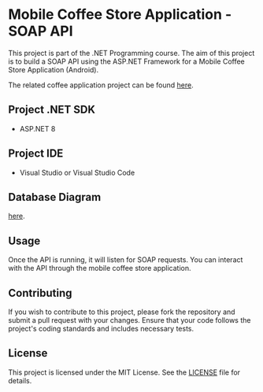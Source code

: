 
# Mobile Coffee Store Application - SOAP API

This project is part of the .NET Programming course. The aim of this project is to build a SOAP API using the ASP.NET Framework for a Mobile Coffee Store Application (Android).

The related coffee application project can be found [here](https://github.com/tuan0919/coffee-mobile{:target="_blank"}).

## Project .NET SDK

- ASP.NET 8

## Project IDE

- Visual Studio or Visual Studio Code

## Database Diagram

<a href="https://drive.google.com/file/d/1DF6kLdbr7OPlJJQuyPDbu95Be-l8B5WN/view?usp=sharing" target="_blank">here</a>.

## Usage

Once the API is running, it will listen for SOAP requests. You can interact with the API through the mobile coffee store application.

## Contributing

If you wish to contribute to this project, please fork the repository and submit a pull request with your changes. Ensure that your code follows the project's coding standards and includes necessary tests.

## License

This project is licensed under the MIT License. See the [LICENSE](LICENSE) file for details.
